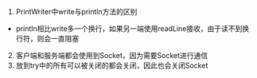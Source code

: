 1. PrintWriter中write与println方法的区别
- println相比write多一个换行，如果另一端使用readLine接收，由于读不到换行符，则会一直阻塞
2. 客户端和服务端都会使用到Socket，因为需要Socket进行通信
3. 放到try中的所有可以被关闭的都会关闭，因此也会关闭Socket
